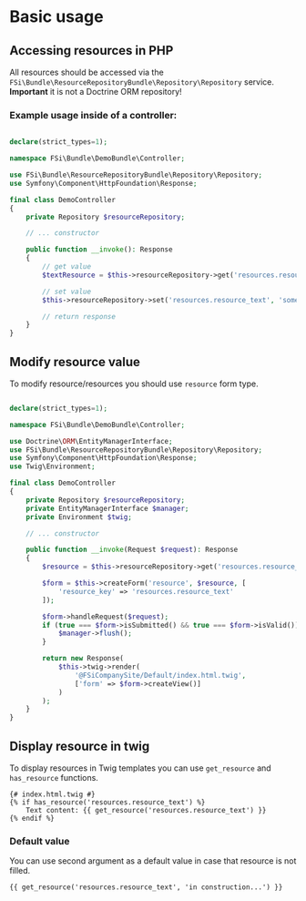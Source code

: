 # Basic usage

## Accessing resources in PHP

All resources should be accessed via the ``FSi\Bundle\ResourceRepositoryBundle\Repository\Repository`` service.
**Important** it is not a Doctrine ORM repository!

### Example usage inside of a controller:

```php

declare(strict_types=1);

namespace FSi\Bundle\DemoBundle\Controller;

use FSi\Bundle\ResourceRepositoryBundle\Repository\Repository;
use Symfony\Component\HttpFoundation\Response;

final class DemoController
{
    private Repository $resourceRepository;

    // ... constructor

    public function __invoke(): Response
    {
        // get value
        $textResource = $this->resourceRepository->get('resources.resource_text');

        // set value
        $this->resourceRepository->set('resources.resource_text', 'some value');

        // return response
    }
}
```

## Modify resource value

To modify resource/resources you should use ``resource`` form type.

```php

declare(strict_types=1);

namespace FSi\Bundle\DemoBundle\Controller;

use Doctrine\ORM\EntityManagerInterface;
use FSi\Bundle\ResourceRepositoryBundle\Repository\Repository;
use Symfony\Component\HttpFoundation\Response;
use Twig\Environment;

final class DemoController
{
    private Repository $resourceRepository;
    private EntityManagerInterface $manager;
    private Environment $twig;

    // ... constructor

    public function __invoke(Request $request): Response
    {
        $resource = $this->resourceRepository->get('resources.resource_text');

        $form = $this->createForm('resource', $resource, [
            'resource_key' => 'resources.resource_text'
        ]);

        $form->handleRequest($request);
        if (true === $form->isSubmitted() && true === $form->isValid()) {
            $manager->flush();
        }

        return new Response(
            $this->twig->render(
                '@FSiCompanySite/Default/index.html.twig',
                ['form' => $form->createView()]
            )
        );
    }
}
```

## Display resource in twig

To display resources in Twig templates you can use ``get_resource`` and ``has_resource`` functions.

```twig
{# index.html.twig #}
{% if has_resource('resources.resource_text') %}
    Text content: {{ get_resource('resources.resource_text') }}
{% endif %}
```

### Default value

You can use second argument as a default value in case that resource is not filled.

```twig
{{ get_resource('resources.resource_text', 'in construction...') }}
```
